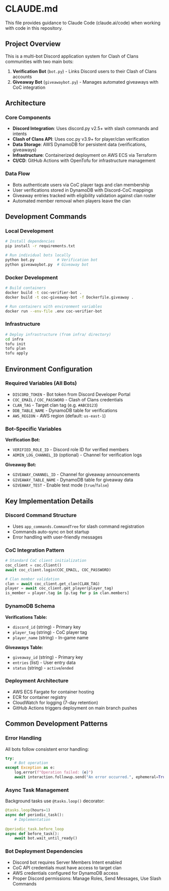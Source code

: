 # CLAUDE.md

This file provides guidance to Claude Code (claude.ai/code) when working with code in this repository.

## Project Overview

This is a multi-bot Discord application system for Clash of Clans communities with two main bots:

1. **Verification Bot** (`bot.py`) - Links Discord users to their Clash of Clans accounts
2. **Giveaway Bot** (`giveawaybot.py`) - Manages automated giveaways with CoC integration

## Architecture

### Core Components
- **Discord Integration**: Uses discord.py v2.5+ with slash commands and intents
- **Clash of Clans API**: Uses coc.py v3.9+ for player/clan verification
- **Data Storage**: AWS DynamoDB for persistent data (verifications, giveaways)
- **Infrastructure**: Containerized deployment on AWS ECS via Terraform
- **CI/CD**: GitHub Actions with OpenTofu for infrastructure management

### Data Flow
- Bots authenticate users via CoC player tags and clan membership
- User verifications stored in DynamoDB with Discord-CoC mappings
- Giveaway entries tracked with eligibility validation against clan roster
- Automated member removal when players leave the clan

## Development Commands

### Local Development
```bash
# Install dependencies
pip install -r requirements.txt

# Run individual bots locally
python bot.py          # Verification bot
python giveawaybot.py  # Giveaway bot
```

### Docker Development
```bash
# Build containers
docker build -t coc-verifier-bot .
docker build -t coc-giveaway-bot -f Dockerfile.giveaway .

# Run containers with environment variables
docker run --env-file .env coc-verifier-bot
```

### Infrastructure
```bash
# Deploy infrastructure (from infra/ directory)
cd infra
tofu init
tofu plan
tofu apply
```

## Environment Configuration

### Required Variables (All Bots)
- `DISCORD_TOKEN` - Bot token from Discord Developer Portal
- `COC_EMAIL` / `COC_PASSWORD` - Clash of Clans credentials
- `CLAN_TAG` - Target clan tag (e.g. `#ABCD123`)
- `DDB_TABLE_NAME` - DynamoDB table for verifications
- `AWS_REGION` - AWS region (default: `us-east-1`)

### Bot-Specific Variables
**Verification Bot:**
- `VERIFIED_ROLE_ID` - Discord role ID for verified members
- `ADMIN_LOG_CHANNEL_ID` (optional) - Channel for verification logs

**Giveaway Bot:**
- `GIVEAWAY_CHANNEL_ID` - Channel for giveaway announcements
- `GIVEAWAY_TABLE_NAME` - DynamoDB table for giveaway data
- `GIVEAWAY_TEST` - Enable test mode (`true`/`false`)


## Key Implementation Details

### Discord Command Structure
- Uses `app_commands.CommandTree` for slash command registration
- Commands auto-sync on bot startup
- Error handling with user-friendly messages

### CoC Integration Pattern
```python
# Standard CoC client initialization
coc_client = coc.Client()
await coc_client.login(COC_EMAIL, COC_PASSWORD)

# Clan member validation
clan = await coc_client.get_clan(CLAN_TAG)
player = await coc_client.get_player(player_tag)
is_member = player.tag in [p.tag for p in clan.members]
```

### DynamoDB Schema
**Verifications Table:**
- `discord_id` (string) - Primary key
- `player_tag` (string) - CoC player tag
- `player_name` (string) - In-game name

**Giveaways Table:**
- `giveaway_id` (string) - Primary key
- `entries` (list) - User entry data
- `status` (string) - `active`/`ended`

### Deployment Architecture
- AWS ECS Fargate for container hosting
- ECR for container registry
- CloudWatch for logging (7-day retention)
- GitHub Actions triggers deployment on main branch pushes

## Common Development Patterns

### Error Handling
All bots follow consistent error handling:
```python
try:
    # Bot operation
except Exception as e:
    log.error(f"Operation failed: {e}")
    await interaction.followup.send("An error occurred.", ephemeral=True)
```

### Async Task Management
Background tasks use `@tasks.loop()` decorator:
```python
@tasks.loop(hours=1)
async def periodic_task():
    # Implementation
    
@periodic_task.before_loop
async def before_task():
    await bot.wait_until_ready()
```

### Bot Deployment Dependencies
- Discord bot requires Server Members Intent enabled
- CoC API credentials must have access to target clan
- AWS credentials configured for DynamoDB access
- Proper Discord permissions: Manage Roles, Send Messages, Use Slash Commands